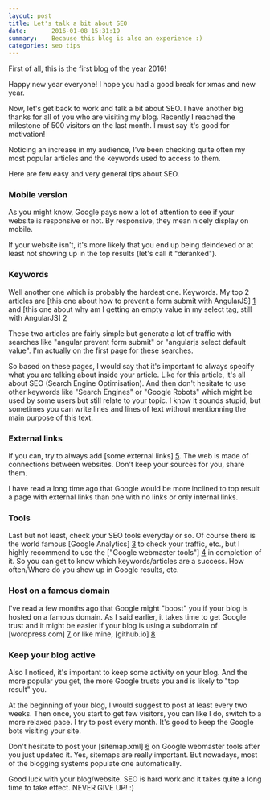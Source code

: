 ```yaml
---
layout: post
title: Let's talk a bit about SEO
date:       2016-01-08 15:31:19
summary:    Because this blog is also an experience :)
categories: seo tips
---
```


First of all, this is the first blog of the year 2016!

Happy new year everyone! I hope you had a good break for xmas and new year.

Now, let's get back to work and talk a bit about SEO.
I have another big thanks for all of you who are visiting my blog. Recently I reached the milestone of 500 visitors on the last month. I must say it's good for motivation!

Noticing an increase in my audience, I've been checking quite often my most popular articles and the keywords used to access to them.

Here are few easy and very general tips about SEO.

### Mobile version

As you might know, Google pays now a lot of attention to see if your website is responsive or not. By responsive, they mean nicely display on mobile.

If your website isn't, it's more likely that you end up being deindexed or at least not showing up in the top results (let's call it "deranked").

### Keywords

Well another one which is probably the hardest one. Keywords.
My top 2 articles are [this one about how to prevent a form submit with AngularJS] [1] and [this one about why am I getting an empty value in my select tag, still with AngularJS] [2]

These two articles are fairly simple but generate a lot of traffic with searches like "angular prevent form submit" or "angularjs select default value". I'm actually on the first page for these searches.

So based on these pages, I would say that it's important to always specify what you are talking about inside your article. Like for this article, it's all about SEO (Search Engine Optimisation). And then don't hesitate to use other keywords like "Search Engines" or "Google Robots" which might be used by some users but still relate to your topic.
I know it sounds stupid, but sometimes you can write lines and lines of text without mentionning the main purpose of this text.

### External links

If you can, try to always add [some external links] [5]. The web is made of connections between websites. Don't keep your sources for you, share them.

I have read a long time ago that Google would be more inclined to top result a page with external links than one with no links or only internal links.

### Tools

Last but not least, check your SEO tools everyday or so. Of course there is the world famous [Google Analytics] [3] to check your traffic, etc., but I highly recommend to use the ["Google webmaster tools"] [4] in completion of it. So you can get to know which keywords/articles are a success. How often/Where do you show up in Google results, etc.

### Host on a famous domain

I've read a few months ago that Google might "boost" you if your blog is hosted on a famous domain. As I said earlier, it takes time to get Google trust and it might be easier if your blog is using a subdomain of [wordpress.com] [7] or like mine, [github.io] [8]

### Keep your blog active

Also I noticed, it's important to keep some activity on your blog. And the more popular you get, the more Google trusts you and is likely to "top result" you.

At the beginning of your blog, I would suggest to post at least every two weeks. Then once, you start to get few visitors, you can like I do, switch to a more relaxed pace. I try to post every month. It's good to keep the Google bots visiting your site.

Don't hesitate to post your [sitemap.xml] [6] on Google webmaster tools after you just updated it.
Yes, sitemaps are really important. But nowadays, most of the blogging systems populate one automatically.


Good luck with your blog/website. SEO is hard work and it takes quite a long time to take effect. NEVER GIVE UP! :)

  [1]: http://vincentaudebert.github.io/angular/javascript/form/2015/01/29/angularjs-prevent-button-submit-form/
  [2]: http://vincentaudebert.github.io/angular/javascript/select/2014/11/11/angularjs-select-has-empty-value/
  [3]: http://www.google.com/analytics/
  [4]: https://www.google.com/webmasters/tools
  [5]: https://moz.com/learn/seo/external-link
  [6]: https://en.wikipedia.org/wiki/Sitemaps
  [7]: https://wordpress.com
  [8]: https://pages.github.com/